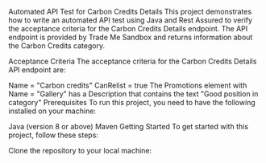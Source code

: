 Automated API Test for Carbon Credits Details
This project demonstrates how to write an automated API test using Java and Rest Assured to verify the acceptance criteria for the Carbon Credits Details endpoint. The API endpoint is provided by Trade Me Sandbox and returns information about the Carbon Credits category.

Acceptance Criteria
The acceptance criteria for the Carbon Credits Details API endpoint are:

Name = "Carbon credits"
CanRelist = true
The Promotions element with Name = "Gallery" has a Description that contains the text "Good position in category"
Prerequisites
To run this project, you need to have the following installed on your machine:

Java (version 8 or above)
Maven
Getting Started
To get started with this project, follow these steps:

Clone the repository to your local machine: